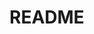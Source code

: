 # README



































































































































































































































































































































































